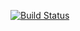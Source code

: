 [![Build Status](https://travis-ci.com/vinodsupnekar/FeedApp.svg?token=MzTyTqXcvqaQNh5yizXV&branch=master)](https://travis-ci.com/vinodsupnekar/FeedApp)
